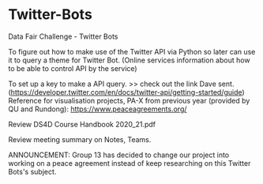 # Twitter-Bots
Data Fair Challenge - Twitter Bots

To figure out how to make use of the Twitter API via Python so later can use it to query a theme for Twitter Bot. (Online services information about how to be able to control API by the service)

To set up a key to make a API query. >> check out the link Dave sent. (https://developer.twitter.com/en/docs/twitter-api/getting-started/guide)
Reference for visualisation projects, PA-X from previous year (provided by QU and Rundong): https://www.peaceagreements.org/

Review DS4D Course Handbook 2020_21.pdf

Review meeting summary on Notes, Teams.

ANNOUNCEMENT: Group 13 has decided to change our project into working on a peace agreement instead of keep researching on this Twitter Bots's subject. 
